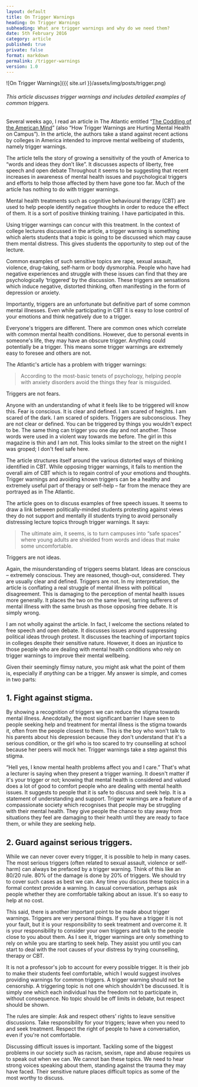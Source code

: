 ```yaml
---
layout: default
title: On Trigger Warnings
heading: On Trigger Warnings
subheading: What are trigger warnings and why do we need them?
date: 5th February 2016
category: article
published: true
private: false
format: markdown
permalink: /trigger-warnings
version: 1.0
---
```


![On Trigger Warnings]({{ site.url }}/assets/img/posts/trigger.png)

###### This article discusses trigger warnings and includes detailed examples of common triggers.

Several weeks ago, I read an article in The Atlantic entitled “[The Coddling of the American Mind](http://www.theatlantic.com/magazine/archive/2015/09/the-coddling-of-the-american-mind/399356/)” (also “How Trigger Warnings are Hurting Mental Health on Campus”). In the article, the authors take a stand against recent actions by colleges in America intended to improve mental wellbeing of students, namely trigger warnings.

The article tells the story of growing a sensitivity of the youth of America to “words and ideas they don’t like”. It discusses aspects of liberty, free speech and open debate Throughout it seems to be suggesting that recent increases in awareness of mental health issues and psychological triggers and efforts to help those affected by them have gone too far. Much of the article has nothing to do with trigger warnings.

Mental health treatments such as cognitive behavioural therapy (CBT) are used to help people identify negative thoughts in order to reduce the effect of them. It is a sort of positive thinking training. I have participated in this.

Using trigger warnings can concur with this treatment. In the context of college lectures discussed in the article, a trigger warning is something which alerts students that a topic is going to be discussed which may cause them mental distress. This gives students the opportunity to step out of the lecture.

Common examples of such sensitive topics are rape, sexual assault, violence, drug-taking, self-harm or body dysmorphia. People who have had negative experiences and struggle with these issues can find that they are psychologically ‘triggered’ by the discussion. These triggers are sensations which induce negative, distorted thinking, often manifesting in the form of depression or anxiety.

Importantly, triggers are an unfortunate but definitive part of some common mental illnesses. Even while participating in CBT it is easy to lose control of your emotions and think negatively due to a trigger.

Everyone's triggers are different. There are common ones which correlate with common mental health conditions. However, due to personal events in someone's life, they may have an obscure trigger. Anything could potentially be a trigger. This means some trigger warnings are extremely easy to foresee and others are not.

The Atlantic's article has a problem with trigger warnings:

>According to the most-basic tenets of psychology, helping people with anxiety disorders avoid the things they fear is misguided.

Triggers are not fears.

Anyone with an understanding of what it feels like to be triggered will know this. Fear is conscious. It is clear and defined. I am scared of heights. I am scared of the dark. I am scared of spiders. Triggers are subconscious. They are not clear or defined. You can be triggered by things you wouldn't expect to be. The same thing can trigger you one day and not another. Those words were used in a violent way towards me before. The girl in this magazine is thin and I am not. This looks similar to the street on the night I was groped; I don't feel safe here.

The article structures itself around the various distorted ways of thinking identified in CBT. While opposing trigger warnings, it fails to mention the overall aim of CBT which is to regain control of your emotions and thoughts. Trigger warnings and avoiding known triggers can be a healthy and extremely useful part of therapy or self-help – far from the menace they are portrayed as in The Atlantic.

The article goes on to discuss examples of free speech issues. It seems to draw a link between politically-minded students protesting against views they do not support and mentally ill students trying to avoid personally distressing lecture topics through trigger warnings. It says:

> The ultimate aim, it seems, is to turn campuses into “safe spaces” where young adults are shielded from words and ideas that make some uncomfortable.

Triggers are not ideas.

Again, the misunderstanding of triggers seems blatant. Ideas are conscious – extremely conscious. They are reasoned, though-out, considered. They are usually clear and defined. Triggers are not. In my interpretation, the article is conflating a real struggle of mental illness with political disagreement. This is damaging to the perception of mental health issues more generally. It places the two on the same level, tarring sufferers of mental illness with the same brush as those opposing free debate. It is simply wrong.

I am not wholly against the article. In fact, I welcome the sections related to free speech and open debate. It discusses  issues around suppressing political ideas through protest. It discusses the teaching of important topics in colleges despite their sensitive nature. However, it does an injustice to those people who are dealing with mental health conditions who rely on trigger warnings to improve their mental wellbeing.

Given their seemingly flimsy nature, you might ask what the point of them is, especially if _anything_ can be a trigger. My answer is simple, and comes in two parts:

## 1. Fight against stigma.

By showing a recognition of triggers we can reduce the stigma towards mental illness. Anecdotally, the most significant barrier I have seen to people seeking help and treatment for mental illness is the stigma towards it, often from the people closest to them. This is the boy who won't talk to his parents about his depression because they don't understand that it's a serious condition, or the girl who is too scared to try counselling at school because her peers will mock her. Trigger warnings take a step against this stigma.

“Hell yes, I know mental health problems affect you and I care.” That's what a lecturer is saying when they present a trigger warning. It doesn't matter if it's your trigger or not; knowing that mental health is considered and valued does a lot of good to comfort people who are dealing with mental health issues. It suggests to people that it is safe to discuss and seek help. It is a statement of understanding and support. Trigger warnings are a feature of a compassionate society which recognises that people may be struggling with their mental health. They give people the chance to stay away from situations they feel are damaging to their health until they are ready to face them, or while they are seeking help.

## 2. Guard against serious triggers.

While we can never cover every trigger, it is possible to help in many cases. The most serious triggers (often related to sexual assault, violence or self-harm) can always be prefaced by a trigger warning. Think of this like an 80/20 rule. 80% of the damage is done by 20% of triggers. We should try to cover such cases as best we can. Any time you discuss these topics in a formal context provide a warning. In casual conversation, perhaps ask people whether they are comfortable talking about an issue. It's so easy to help at no cost.

This said, there is another important point to be made about trigger warnings. Triggers are very personal things. If you have a trigger it is not your fault, but it is your responsibility to seek treatment and overcome it. It is your responsibility to consider your own triggers and talk to the people close to you about them. As I see it, trigger warnings are only something to rely on while you are starting to seek help. They assist you until you can start to deal with the root causes of your distress by trying counselling, therapy or CBT.

It is not a professor's job to account for every possible trigger. It is their job to make their students feel comfortable, which I would suggest involves providing warnings for common triggers. A trigger warning should not be censorship. A triggering topic is not one which shouldn't be discussed. It is simply one which each individual has the freedom not to participate in, without consequence. No topic should be off limits in debate, but respect should be shown.

The rules are simple: Ask and respect others' rights to leave sensitive discussions. Take responsibility for your triggers; leave when you need to and seek treatment. Respect the right of people to have a conversation, even if you're not comfortable.

Discussing difficult issues is important. Tackling some of the biggest problems in our society such as racism, sexism, rape and abuse requires us to speak out when we can. We cannot ban these topics. We need to hear strong voices speaking about them, standing against the trauma they may have faced. Their sensitive nature places difficult topics as some of the most worthy to discuss.
